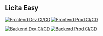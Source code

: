 ## Licita Easy

<!--

**Here are some ideas to get you started:**

🙋‍♀️ A short introduction - what is your organization all about?
🌈 Contribution guidelines - how can the community get involved?
👩‍💻 Useful resources - where can the community find your docs? Is there anything else the community should know?
🍿 Fun facts - what does your team eat for breakfast?
🧙 Remember, you can do mighty things with the power of [Markdown](https://docs.github.com/github/writing-on-github/getting-started-with-writing-and-formatting-on-github/basic-writing-and-formatting-syntax)
-->

[![Frontend Dev CI/CD](https://github.com/licitaeasy/webapp-frontend/actions/workflows/deploy-dev.yml/badge.svg)](https://github.com/licitaeasy/webapp-frontend/actions/workflows/deploy-dev.yml)
[![Frontend Prod CI/CD](https://github.com/licitaeasy/webapp-frontend/actions/workflows/deploy-prod.yml/badge.svg)](https://github.com/licitaeasy/webapp-frontend/actions/workflows/deploy-prod.yml)

[![Backend Dev CI/CD](https://github.com/licitaeasy/webapp-backend/actions/workflows/deploy-dev.yml/badge.svg)](https://github.com/licitaeasy/webapp-backend/actions/workflows/deploy-dev.yml)
[![Backend Prod CI/CD](https://github.com/licitaeasy/webapp-backend/actions/workflows/deploy-prod.yml/badge.svg)](https://github.com/licitaeasy/webapp-backend/actions/workflows/deploy-prod.yml)
